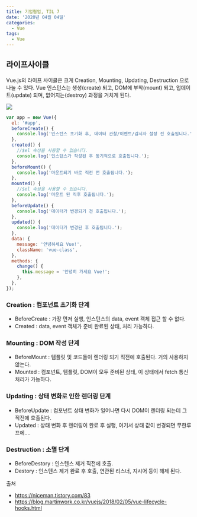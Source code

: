 ```yaml
---
title: 기업협업, TIL 7
date: '2020년 04월 04일'
categories:
  - Vue
tags:
  - Vue
---
```


## 라이프사이클

Vue.js의 라이프 사이클은 크게 Creation, Mounting, Updating, Destruction 으로 나눌 수 있다.
Vue 인스턴스는 생성(create) 되고, DOM에 부착(mount) 되고, 업데이트(update) 되며, 없어지는(destroy) 과정을 거치게 된다.

![](https://miro.medium.com/max/1400/1*tnSXRrpLBYmfHnIagITlcg.png)

```js
var app = new Vue({
  el: '#app',
  beforeCreate() {
    console.log('인스턴스 초기화 후, 데이터 관찰/이벤트/감시자 설정 전 호출됩니다.');
  },
  created() {
    //$el 속성을 사용할 수 없습니다.
    console.log('인스턴스가 작성된 후 동기적으로 호출됩니다.');
  },
  beforeMount() {
    console.log('마운트되기 바로 직전 전 호출됩니다.');
  },
  mounted() {
    //$el 속성을 사용할 수 있습니다.
    console.log('마운트 된 직후 호출됩니다.');
  },
  beforeUpdate() {
    console.log('데이터가 변경되기 전 호출됩니다.');
  },
  updated() {
    console.log('데이터가 변경된 후 호출됩니다.');
  },
  data: {
    message: '안녕하세요 Vue!',
    className: 'vue-class',
  },
  methods: {
    change() {
      this.message = '안녕히 가세요 Vue!';
    },
  },
});
```

### Creation : 컴포넌트 초기화 단계

- BeforeCreate : 가장 먼저 실행, 인스턴스의 data, event 객체 접근 할 수 없다.
- Created : data, event 객체가 준비 완료된 상태, 처리 가능하다.

### Mounting : DOM 작성 단계

- BeforeMount : 템플릿 및 코드들이 렌더링 되기 직전에 호출된다. 거의 사용하지 않는다.
- Mounted : 컴포넌트, 템플릿, DOM이 모두 준비된 상태, 이 상태에서 fetch 통신 처리가 가능하다.

### Updating : 상태 변화로 인한 렌더링 단계

- BeforeUpdate : 컴포넌트 상태 변화가 일어나면 다시 DOM이 렌더링 되는데 그 직전에 호출된다.
- Updated : 상태 변화 후 렌더링이 완료 후 실행, 여기서 상태 값이 변경되면 무한루프에....

### Destruction : 소멸 단계

- BeforeDestory : 인스텐스 제거 직전에 호출.
- Destory : 인스텐스 제거 완료 후 호출, 연관된 리스너, 지시어 등이 해제 된다.

출처

- https://niceman.tistory.com/83
- https://blog.martinwork.co.kr/vuejs/2018/02/05/vue-lifecycle-hooks.html
